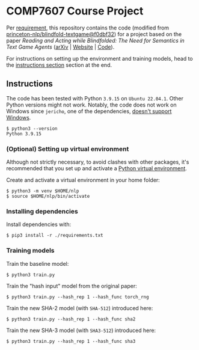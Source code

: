 # COMP7607 Course Project

Per [requirement](./REQUIREMENT.md), this repository contains the code (modified from [princeton-nlp/blindfold-textgame@f0dbf32](https://github.com/princeton-nlp/blindfold-textgame/tree/f0dbf32cb76563982291c51d6db9d6691889c55d)) for a project based on the paper _Reading and Acting while Blindfolded: The Need for Semantics in Text Game Agents_ ([arXiv](https://arxiv.org/abs/2103.13552) | [Website](https://blindfolded.cs.princeton.edu) | [Code](https://github.com/princeton-nlp/blindfold-textgame)).

For instructions on setting up the environment and training models, head to the [instructions section](#instructions) section at the end.

## Instructions

The code has been tested with Python `3.9.15` on `Ubuntu 22.04.1`. Other Python versions might not work. Notably, the code does not work on Windows since `jericho`, one of the dependencies, [doesn't support Windows](https://github.com/microsoft/jericho/issues/31).

```console
$ python3 --version
Python 3.9.15
```

### (Optional) Setting up virtual environment

Although not strictly necessary, to avoid clashes with other packages, it's recommended that you set up and activate a [Python virtual environment](https://docs.python.org/3/tutorial/venv.html).

Create and activate a virtual environment in your home folder:

```console
$ python3 -m venv $HOME/nlp
$ source $HOME/nlp/bin/activate
```

### Installing dependencies

Install dependencies with:

```console
$ pip3 install -r ./requirements.txt
```

### Training models

Train the baseline model:

```console
$ python3 train.py
```

Train the "hash input" model from the original paper:

```console
$ python3 train.py --hash_rep 1 --hash_func torch_rng
```

Train the new SHA-2 model (with `SHA-512`) introduced here:

```console
$ python3 train.py --hash_rep 1 --hash_func sha2
```

Train the new SHA-3 model (with `SHA3-512`) introduced here:

```console
$ python3 train.py --hash_rep 1 --hash_func sha3
```
